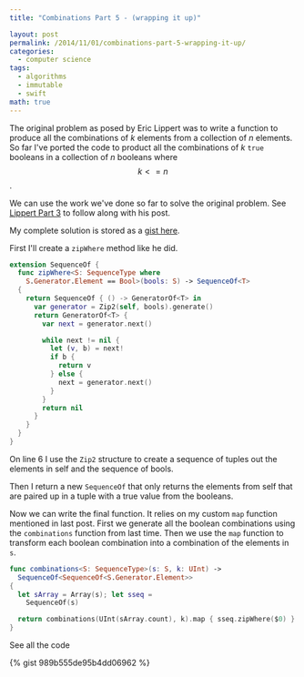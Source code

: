 ```yaml
---
title: "Combinations Part 5 - (wrapping it up)"

layout: post
permalink: /2014/11/01/combinations-part-5-wrapping-it-up/
categories:
  - computer science
tags:
  - algorithms
  - immutable
  - swift
math: true
---
```


The original problem as posed by Eric Lippert was to write a function to produce
all the combinations of _k_ elements from a collection of _n_ elements. So far
I've ported the code to product all the combinations of _k_ `true` booleans in a
collection of _n_ booleans where $$k <= n$$.

<!--more-->

We can use the work we've done so far to solve the original problem. See
[Lippert Part 3][1] to follow along with his post.

My complete solution is stored as a [gist here][2].

First I'll create a `zipWhere` method like he did.

```swift
extension SequenceOf {
  func zipWhere<S: SequenceType where
    S.Generator.Element == Bool>(bools: S) -> SequenceOf<T>
  {
    return SequenceOf { () -> GeneratorOf<T> in
      var generator = Zip2(self, bools).generate()
      return GeneratorOf<T> {
        var next = generator.next()

        while next != nil {
          let (v, b) = next!
          if b {
            return v
          } else {
            next = generator.next()
          }
        }
        return nil
      }
    }
  }
}
```

On line 6 I use the `Zip2` structure to create a sequence of tuples out
the elements in self and the sequence of bools.

Then I return a new `SequenceOf` that only returns the elements from self that
are paired up in a tuple with a true value from the booleans.

Now we can write the final function. It relies on my custom `map` function
mentioned in last post. First we generate all the boolean combinations using the
`combinations` function from last time. Then we use the `map` function to
transform each boolean combination into a combination of the elements in `s`.

```swift
func combinations<S: SequenceType>(s: S, k: UInt) ->
  SequenceOf<SequenceOf<S.Generator.Element>>
{
  let sArray = Array(s); let sseq =
    SequenceOf(s)

  return combinations(UInt(sArray.count), k).map { sseq.zipWhere($0) }
}

```

See all the code

{% gist 989b555de95b4dd06962 %}

[1]: http://ericlippert.com/2014/10/20/producing-combinations-part-three/
[2]: https://gist.github.com/michaelgwelch/989b555de95b4dd06962
